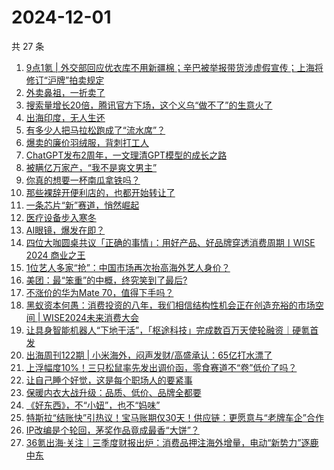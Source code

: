 # 2024-12-01

共 27 条

<!-- BEGIN 36KR -->
<!-- 最后更新时间 2024-12-01 02:19:03 +0800 -->
1. [9点1氪 | 外交部回应优衣库不用新疆棉；辛巴被举报带货涉虚假宣传；上海将修订“沪牌”拍卖规定](https://36kr.com/p/3057600175236231)
1. [外卖鼻祖，一折卖了](https://36kr.com/p/3056937777090694)
1. [搜索量增长20倍，腾讯官方下场，这个义乌“做不了”的生意火了](https://36kr.com/p/3057475853209992)
1. [出海印度，无人生还](https://36kr.com/p/3057594073064837)
1. [有多少人把马拉松跑成了“流水席”？](https://36kr.com/p/3058216919655555)
1. [爆卖的廉价羽绒服，背刺打工人](https://36kr.com/p/3057530497328261)
1. [ChatGPT发布2周年，一文理清GPT模型的成长之路](https://36kr.com/p/3057111435481219)
1. [被瞒亿万家产，“我不是爽文男主”](https://36kr.com/p/3057545871893641)
1. [你真的想要一杯南瓜拿铁吗？](https://36kr.com/p/3052792805920899)
1. [那些裸辞开便利店的，也都开始转让了](https://36kr.com/p/3057518585942408)
1. [一条芯片“新”赛道，悄然崛起](https://36kr.com/p/3058239997174920)
1. [医疗设备步入寒冬](https://36kr.com/p/3058141024904328)
1. [AI眼镜，爆发在即？](https://36kr.com/p/3058349754115460)
1. [四位大咖圆桌共议「正确的事情」：用好产品、好品牌穿透消费周期丨WISE 2024 商业之王](https://36kr.com/p/3056165404184966)
1. [1位艺人多家“抢”：中国市场再次抬高海外艺人身价？](https://36kr.com/p/3057502555574407)
1. [美团：最“笨重”的中概，终究笑到了最后?](https://36kr.com/p/3057514295726215)
1. [不涨价的华为Mate 70，值得下手吗？](https://36kr.com/p/3053125817274505)
1. [黑蚁资本何愚：消费投资的八年，我们相信结构性机会正在创造充裕的市场空间 | WISE2024未来消费大会](https://36kr.com/p/3058430451524999)
1. [让具身智能机器人“下地干活”，「枢途科技」完成数百万天使轮融资｜硬氪首发](https://36kr.com/p/3055618203865224)
1. [出海周刊122期 | 小米海外，闷声发财/高盛承认：65亿打水漂了](https://36kr.com/p/3057086222160001)
1. [上浮幅度10%！三只松鼠率先发出调价函，零食赛道不“卷”低价了吗？](https://36kr.com/p/3057541049525384)
1. [让自己睡个好觉，这是每个职场人的要紧事](https://36kr.com/p/3058128738379143)
1. [保暖内衣大战升级：品质、低价、品牌全都要](https://36kr.com/p/3057045193183361)
1. [《好东西》，不“小妞”，也不“妈味”](https://36kr.com/p/3051910851448965)
1. [特斯拉“结账快”引热议！宝马账期仅30天！供应链：更愿意与“老牌车企”合作](https://36kr.com/p/3058602392282504)
1. [IP改编是个轮回，茅奖作品竟成最香“大饼”？](https://36kr.com/p/3058096283608454)
1. [36氪出海·关注｜三季度财报出炉：消费品押注海外增量，电动“新势力”逐鹿中东](https://36kr.com/p/3057507857748353)
<!-- END 36KR -->